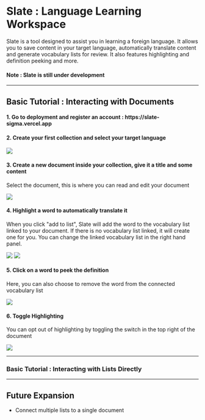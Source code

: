 <h1>Slate : Language Learning Workspace</h1>

<p>
Slate is a tool designed to assist you in learning a foreign language. It allows you to save content in your target language, automatically translate content and generate vocabulary lists for review. It also features highlighting and definition peeking and more.
</p>

<h4>Note : Slate is still under development</h4>

<hr/>

<h2>Basic Tutorial : Interacting with Documents</h2>

<h4>
1. Go to deployment and register an account : https://slate-sigma.vercel.app
</h4>
<h4>
2. Create your first collection and select your target language
</h4>
<img src="https://user-images.githubusercontent.com/76637128/188056592-48031757-5589-417d-a965-227c8e4d546a.gif"/>

<h4>
3. Create a new document inside your collection, give it a title and some content
</h4>
<p>Select the document, this is where you can read and edit your document</p>
<img src="https://user-images.githubusercontent.com/76637128/188056508-638de333-2789-40a6-aeb9-b315d850146f.gif"/>
<h4>
4. Highlight a word to automatically translate it
</h4>
<p>When you click "add to list", Slate will add the word to the vocabulary list linked to your document. If there is no vocabulary list linked, it will create one for you. You can change the linked vocabulary list in the right hand panel.</p>

<img src="https://user-images.githubusercontent.com/76637128/188056827-e68266fd-3069-40a2-ab0f-b17a98c40b76.gif"/>
<img src="https://user-images.githubusercontent.com/76637128/188056985-a1e7e230-8620-4c3d-86f7-a67756d6e350.gif"/>
<h4>
5. Click on a word to peek the definition
</h4>
<p>
Here, you can also choose to remove the word from the connected vocabulary list
</p>

<img src="https://user-images.githubusercontent.com/76637128/188056888-0d8827c3-1345-47e9-a128-c53a9699b105.gif"/>

<h4>
6. Toggle Highlighting
</h4>
<p>You can opt out of highlighting by toggling the switch in the top right of the document</p>

<img src="https://user-images.githubusercontent.com/76637128/188057118-f2f88dc8-ae9c-43c6-998d-795496295b13.gif"/>

<hr/>

<h3>Basic Tutorial : Interacting with Lists Directly</h3>



<hr/>
<h2>Future Expansion</h2>

* Connect multiple lists to a single document

